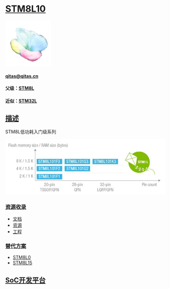 ﻿# [STM8L10](https://github.com/sochub/STM8L10) 
[![sites](SoC/SoC.png)](http://www.qitas.cn) 
####  qitas@qitas.cn
#### 父级：[STM8L](https://github.com/sochub/STM8L) 
#### 近似：[STM32L](https://github.com/sochub/STM32L)

## [描述](https://github.com/sochub/STM8L10/wiki) 

STM8L低功耗入门级系列

[![sites](SoC/STM8L10.png)](https://www.st.com/en/microcontrollers-microprocessors/stm8l101.html) 


### [资源收录](https://github.com/sochub/STM8L10)

- [文档](docs/)
- [资源](src/)
- [工程](project/)

### [替代方案](https://github.com/sochub/STM8L10)

- [STM8L0](https://github.com/sochub/STM8L10) 
- [STM8L15](https://github.com/sochub/STM8L15) 

##  [SoC开发平台](http://www.qitas.cn)  
